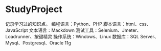 # StudyProject
记录学习过的知识点。
编程语言：Python、PHP
脚本语言：html、css、JavaScript
文本语言：Mackdown
测试工具：Selenium、Jmeter、Loadrunner、按键精灵
操作系统：Windows、Linux
数据库：SQL Server、Mysql、Postgresql、Oracle 11g

